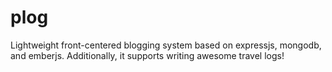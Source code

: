 plog
====

Lightweight front-centered blogging system based on expressjs, mongodb, and emberjs. Additionally, it supports writing awesome travel logs!

